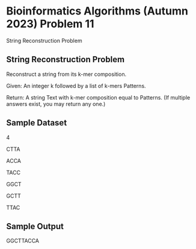 # Bioinformatics Algorithms (Autumn 2023) Problem 11

String Reconstruction Problem


##  String Reconstruction Problem

Reconstruct a string from its k-mer composition.

Given: An integer k followed by a list of k-mers Patterns.

Return: A string Text with k-mer composition equal to Patterns. (If multiple answers exist, you may return any one.)


## Sample Dataset

4

CTTA

ACCA

TACC

GGCT

GCTT

TTAC


## Sample Output

GGCTTACCA
